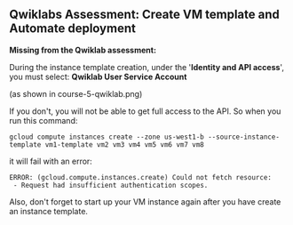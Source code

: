 ## Qwiklabs Assessment: Create VM template and Automate deployment

**Missing from the Qwiklab assessment:** 

During the instance template creation, under the '**Identity and API access**', you must select: **Qwiklab User Service Account** 

(as shown in course-5-qwiklab.png)

If you don't, you will not be able to get full access to the API. So when you run this command:
```
gcloud compute instances create --zone us-west1-b --source-instance-template vm1-template vm2 vm3 vm4 vm5 vm6 vm7 vm8
```
it will fail with an error:
```
ERROR: (gcloud.compute.instances.create) Could not fetch resource:
 - Request had insufficient authentication scopes.
```

Also, don't forget to start up your VM instance again after you have create an instance template.
